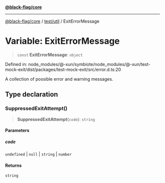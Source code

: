 [**@black-flag/core**](../../../README.md)

***

[@black-flag/core](../../../README.md) / [test/util](../README.md) / ExitErrorMessage

# Variable: ExitErrorMessage

> `const` **ExitErrorMessage**: `object`

Defined in: node\_modules/@-xun/symbiote/node\_modules/@-xun/test-mock-exit/dist/packages/test-mock-exit/src/error.d.ts:20

A collection of possible error and warning messages.

## Type declaration

### SuppressedExitAttempt()

> **SuppressedExitAttempt**(`code`): `string`

#### Parameters

##### code

`undefined` | `null` | `string` | `number`

#### Returns

`string`
